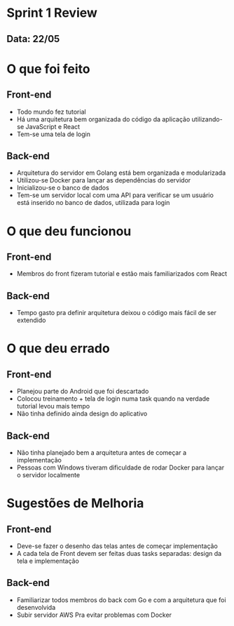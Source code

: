 # Sprint 1 Review

## Data: 22/05

# O que foi feito

## Front-end
- Todo mundo fez tutorial
- Há uma arquitetura bem organizada do código da aplicação utilizando-se JavaScript e React
- Tem-se uma tela de login

## Back-end
- Arquitetura do servidor em Golang está bem organizada e modularizada
- Utilizou-se Docker para lançar as dependências do servidor
- Inicializou-se o banco de dados
- Tem-se um servidor local com uma API para verificar se um usuário está inserido no banco de dados, utilizada para login
	

# O que deu funcionou

## Front-end
- Membros do front fizeram tutorial e estão mais familiarizados com React
## Back-end
- Tempo gasto pra definir arquitetura deixou o código mais fácil de ser extendido


# O que deu errado

## Front-end
- Planejou parte do Android que foi descartado
- Colocou treinamento + tela de login numa task quando na verdade tutorial levou mais tempo
- Não tinha definido ainda design do aplicativo

## Back-end
- Não tinha planejado bem a arquitetura antes de começar a implementação
- Pessoas com Windows tiveram dificuldade de rodar Docker para lançar o servidor localmente

# Sugestões de Melhoria


## Front-end
- Deve-se fazer o desenho das telas antes de começar implementação
- A cada tela de Front devem ser feitas duas tasks separadas: design da tela e implementação


## Back-end
- Familiarizar todos membros do back com Go e com a arquitetura que foi desenvolvida
- Subir servidor AWS Pra evitar problemas com Docker